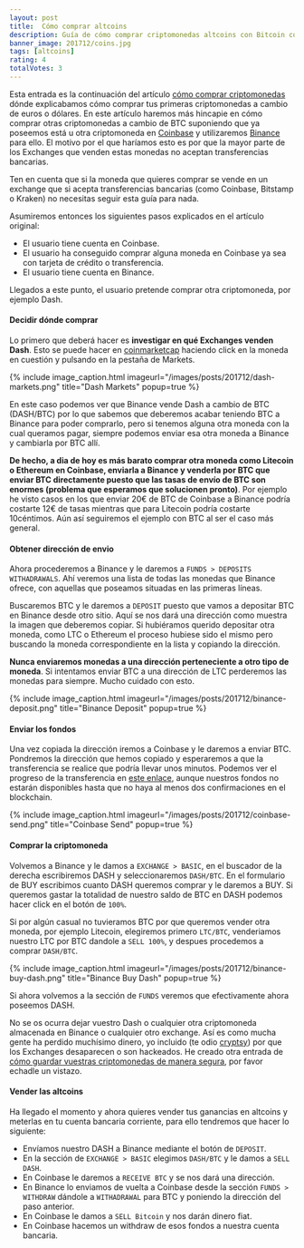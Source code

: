 ```yaml
---
layout: post
title:  Cómo comprar altcoins
description: Guía de cómo comprar criptomonedas altcoins con Bitcoin con imágenes y explicado paso a paso. Cómo depositar en Binance desde Coinbase o Bitstamp.
banner_image: 201712/coins.jpg
tags: [altcoins]
rating: 4
totalVotes: 3
---
```


Esta entrada es la continuación del artículo [cómo comprar criptomonedas](/como-comprar-criptomonedas) dónde explicabamos cómo comprar tus primeras criptomonedas a cambio de euros o dólares. En este artículo haremos más hincapie en cómo comprar otras criptomonedas a cambio de BTC suponiendo que ya  poseemos está u otra criptomoneda en [Coinbase](https://www.coinbase.com/join/52f9eda19f27be821400004e) y utilizaremos [Binance](https://www.binance.com/?ref=11317062) para ello. El motivo por el que haríamos esto es por que la mayor parte de los Exchanges que venden estas monedas no aceptan transferencias bancarias.

Ten en cuenta que si la moneda que quieres comprar se vende en un exchange que si acepta transferencias bancarias (como Coinbase, Bitstamp o Kraken) no necesitas seguir esta guía para nada.

<!--more-->

Asumiremos entonces los siguientes pasos explicados en el artículo original:

* El usuario tiene cuenta en Coinbase.
* El usuario ha conseguido comprar alguna moneda en Coinbase ya sea con tarjeta de crédito o transferencia.
* El usuario tiene cuenta en Binance.


Llegados a este punto, el usuario pretende comprar otra criptomoneda, por ejemplo Dash.

#### Decidir dónde comprar

Lo primero que deberá hacer es **investigar en qué Exchanges venden Dash**. Esto se puede hacer en [coinmarketcap](https://coinmarketcap.com/currencies/dash/#markets) haciendo click en la moneda en cuestión y pulsando en la pestaña de Markets.

{% include image_caption.html imageurl="/images/posts/201712/dash-markets.png" title="Dash Markets" popup=true %}

En este caso podemos ver que Binance vende Dash a cambio de BTC (DASH/BTC) por lo que sabemos que deberemos acabar teniendo BTC a Binance para poder comprarlo, pero si tenemos alguna otra moneda con la cual queramos pagar, siempre podemos enviar esa otra moneda a Binance y cambiarla por BTC allí.

**De hecho, a dia de hoy es más barato comprar otra moneda como Litecoin o Ethereum en Coinbase, enviarla a Binance y venderla por BTC que enviar BTC directamente puesto que las tasas de envío de BTC son enormes (problema que esperamos que solucionen pronto)**. Por ejemplo he visto casos en los que enviar 20€ de BTC de Coinbase a Binance podría costarte 12€ de tasas mientras que para Litecoin podría costarte 10céntimos. Aún así seguiremos el ejemplo con BTC al ser el caso más general.

#### Obtener dirección de envio

Ahora procederemos a Binance y le daremos a `FUNDS > DEPOSITS WITHADRAWALS`. Ahí veremos una lista de todas las monedas que Binance ofrece, con aquellas que poseamos situadas en las primeras líneas.

Buscaremos BTC y le daremos a `DEPOSIT` puesto que vamos a depositar BTC en Binance desde otro sitio. Aquí se nos dará una dirección como muestra la imagen que deberemos copiar. Si hubiéramos querido depositar otra moneda, como LTC o Ethereum el proceso hubiese sido el mismo pero buscando la moneda correspondiente en la lista y copiando la dirección.

**Nunca enviaremos monedas a una dirección perteneciente a otro tipo de moneda**. Si intentamos enviar BTC a una dirección de LTC perderemos las monedas para siempre. Mucho cuidado con esto.

{% include image_caption.html imageurl="/images/posts/201712/binance-deposit.png" title="Binance Deposit" popup=true %}

#### Enviar los fondos

Una vez copiada la dirección iremos a Coinbase y le daremos a enviar BTC. Pondremos la dirección que hemos copiado y esperaremos a que la transferencia se realice que podría llevar unos minutos. Podemos ver el progreso de la transferencia en [este enlace](https://www.binance.com/userCenter/transactionHistory.html), aunque nuestros fondos no estarán disponibles hasta que no haya al menos dos confirmaciones en el blockchain.

{% include image_caption.html imageurl="/images/posts/201712/coinbase-send.png" title="Coinbase Send" popup=true %}

#### Comprar la criptomoneda

Volvemos a Binance y le damos a `EXCHANGE > BASIC`, en el buscador de la derecha escribiremos DASH y seleccionaremos `DASH/BTC`. En el formulario de BUY escribimos cuanto DASH queremos comprar y le daremos a BUY. Si queremos gastar la totalidad de nuestro saldo de BTC en DASH podemos hacer click en el botón de `100%`.

Si por algún casual no tuvieramos BTC por que queremos vender otra moneda, por ejemplo Litecoin, elegiremos primero `LTC/BTC`, venderiamos nuestro LTC por BTC dandole a `SELL 100%`, y despues procedemos a comprar `DASH/BTC`.

{% include image_caption.html imageurl="/images/posts/201712/binance-buy-dash.png" title="Binance Buy Dash" popup=true %}

Si ahora volvemos a la sección de `FUNDS` veremos que efectivamente ahora poseemos DASH.

No se os ocurra dejar vuestro Dash o cualquier otra criptomoneda almacenada en Binance o cualquier otro exchange. Así es como mucha gente ha perdido muchísimo dinero, yo incluido (te odio [cryptsy](http://www.cryptsysettlement.com/)) por que los Exchanges desaparecen o son hackeados. He creado otra entrada de [cómo guardar vuestras criptomonedas de manera segura](../como-guardar-criptomonedas/), por favor echadle un vistazo.

#### Vender las altcoins

Ha llegado el momento y ahora quieres vender tus ganancias en altcoins y meterlas en tu cuenta bancaria corriente, para ello tendremos que hacer lo siguiente:

* Envíamos nuestro DASH a Binance mediante el botón de `DEPOSIT`.
* En la sección de `EXCHANGE > BASIC` elegimos `DASH/BTC` y le damos a `SELL DASH`.
* En Coinbase le daremos a `RECEIVE BTC` y se nos dará una dirección.
* En Binance lo enviamos de vuelta a Coinbase desde la sección `FUNDS > WITHDRAW` dándole a `WITHADRAWAL` para BTC y poniendo la dirección del paso anterior.
* En Coinbase le damos a `SELL Bitcoin` y nos darán dinero fiat.
* En Coinbase hacemos un withdraw de esos fondos a nuestra cuenta bancaria.
